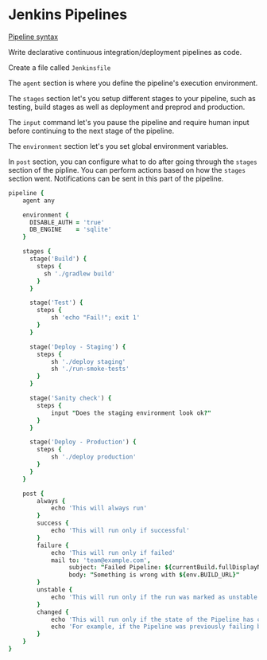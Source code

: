 # Jenkins Pipelines

[Pipeline syntax](https://www.jenkins.io/doc/book/pipeline/syntax/#agent)

Write declarative continuous integration/deployment pipelines as code.

Create a file called `Jenkinsfile` 

The `agent` section is where you define the pipeline's execution environment.

The `stages` section let's you setup different stages to your pipeline, such as testing, build stages as well as deployment and preprod and production.

The `input` command let's you pause the pipeline and require human input before continuing to the next stage of the pipeline.

The `environment` section let's you set global environment variables.

In `post` section, you can configure what to do after going through the `stages` section of the pipline. You can perform actions based on how the `stages` section went. Notifications can be sent in this part of the pipeline.

```j
pipeline {
    agent any

    environment {
      DISABLE_AUTH = 'true'
      DB_ENGINE    = 'sqlite'
    }

    stages {
      stage('Build') {
        steps {
          sh './gradlew build'
        }
      }

      stage('Test') {
        steps {
            sh 'echo "Fail!"; exit 1'
        }
      }

      stage('Deploy - Staging') {
        steps {
            sh './deploy staging'
            sh './run-smoke-tests'
        }
      }

      stage('Sanity check') {
        steps {
            input "Does the staging environment look ok?"
        }
      }

      stage('Deploy - Production') {
        steps {
            sh './deploy production'
        }
      }
    }

    post {
        always {
            echo 'This will always run'
        }
        success {
            echo 'This will run only if successful'
        }
        failure {
            echo 'This will run only if failed'
            mail to: 'team@example.com',
                 subject: "Failed Pipeline: ${currentBuild.fullDisplayName}",
                 body: "Something is wrong with ${env.BUILD_URL}"
        }
        unstable {
            echo 'This will run only if the run was marked as unstable'
        }
        changed {
            echo 'This will run only if the state of the Pipeline has changed'
            echo 'For example, if the Pipeline was previously failing but is now successful'
        }
    }
}
```